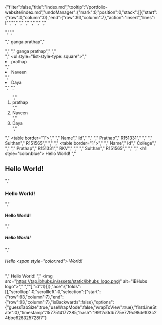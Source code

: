 {"filter":false,"title":"index.md","tooltip":"/portfolio-website/index.md","undoManager":{"mark":0,"position":0,"stack":[[{"start":{"row":0,"column":0},"end":{"row":93,"column":7},"action":"insert","lines":["<!DOCTYPE html>","<html>","    <head>","        <title>prathap</title>","        <style>","        body{","        background-color: #d1e2f6; }","        h1{","            font-size:45px;","            color: #405dd4;","        }","        div{","            background-color:white;","            width:100%;","            border: 4px solid orange;","        }","        p{","            font-size:36px;","        width:210px;","            height:50px;","            color:green;","            background-color:#f95aaa;","        }","        span{","            display:inline-block;","            font-size:36px;","            height:300px;","            width:200px;","            color:green;","            background-color:#f95aaa;","        }","        ","        </style>","    </head>","    <body>","        <div>","","            <p>","                ganga prathap","            </p>","            <span>","                ganga prathap","            </span>","        </div>","        <ul style=\"list-style-type: square\">","            <li>prathap</li>","            <li>Naveen</li>","            <li>Daya</li>","        </ul>","         <ol>","            <li>prathap</li>","            <li>Naveen</li>","            <li>Daya</li>","        </ol>","        <table border=\"1\">","            <tr>","                <th>Name</th>","                <th>Id</th>","            </tr>","            <tr>","                <td>Prathap</td>","                <td>R151331</td>","            </tr>","            <tr>","                <td>Sulthan</td>","                <td>R151565</td>","            </tr>","        </table>","         <table border=\"1\">","            <tr>","                <th>Name</th>","                <th>Id</th>","                <th>College</th>","            </tr>","            <tr>","                <td>Prathap</td>","                <td>R151331</td>","                <td rowspan=2>RKV</td>","            </tr>","            <tr>","                <td>Sulthan</td>","                <td>R151565</td>","            </tr>","        </table>","        <h1 style=\"color:blue\"> Hello World! </h1>","        <h2> Hello</html> World! </h2>","        <h3> Hello World! </h3>","        <h4> Hello World! </h4>","        <h5> Hello World! </h5>","        <h6> Hello <span style=\"color:red\"> World! </span> </h6>","        <h7> Hello World! </h7>","        <img src=\"https://tap.ibhubs.in/assets/static/ibhubs_logo.png\" alt=\"iBHubs logo\">","    </body>","</html>"],"id":1}]]},"ace":{"folds":[],"scrolltop":0,"scrollleft":0,"selection":{"start":{"row":93,"column":7},"end":{"row":93,"column":7},"isBackwards":false},"options":{"guessTabSize":true,"useWrapMode":false,"wrapToView":true},"firstLineState":0},"timestamp":1577514177285,"hash":"9912c0db775e779c98de103c24bbe626325728f7"}
